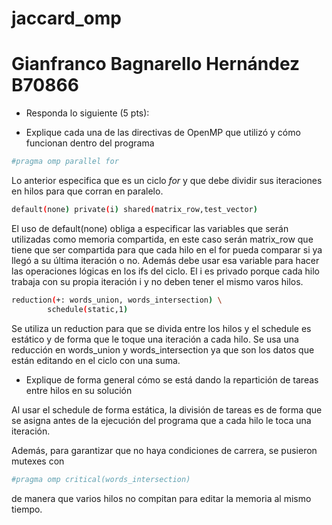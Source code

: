# jaccard_omp
# Gianfranco Bagnarello Hernández B70866

- Responda lo siguiente (5 pts):

- Explique cada una de las directivas de OpenMP que utilizó y cómo funcionan dentro del programa

```sh
#pragma omp parallel for 
```
Lo anterior especifica que es un ciclo _for_ y que debe dividir sus iteraciones en hilos para que corran en paralelo.

```sh
default(none) private(i) shared(matrix_row,test_vector) 
```
El uso de default(none) obliga a especificar las variables que serán utilizadas como memoria compartida, en este caso serán matrix_row que tiene que ser compartida para que cada hilo en el for pueda comparar si ya llegó a su última iteración o no. Además debe usar esa variable para hacer las operaciones lógicas en los ifs del ciclo. El i es privado porque cada hilo trabaja con su propia iteración i y no deben tener el mismo varos hilos.

```sh
reduction(+: words_union, words_intersection) \
        schedule(static,1)
```
Se utiliza un reduction para que se divida entre los hilos y el schedule es estático y de forma que le toque una iteración a cada hilo. Se usa una reducción en words_union y words_intersection ya que son los datos que están editando en el ciclo con una suma.

- Explique de forma general cómo se está dando la repartición de tareas entre hilos en su solución

Al usar el schedule de forma estática, la división de tareas es de forma que se asigna antes de la ejecución del programa que a cada hilo le toca una iteración.

Además, para garantizar que no haya condiciones de carrera, se pusieron mutexes con 

```sh
#pragma omp critical(words_intersection)
```

de manera que varios hilos no compitan para editar la memoria al mismo tiempo.